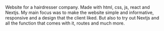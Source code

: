 Website for a hairdresser company. Made with html, css, js, react and Nextjs. My main focus was to make the website simple and informative, responsive and a design that the client liked.
But also to try out Nextjs and all the function that comes with it, routes and much more.
